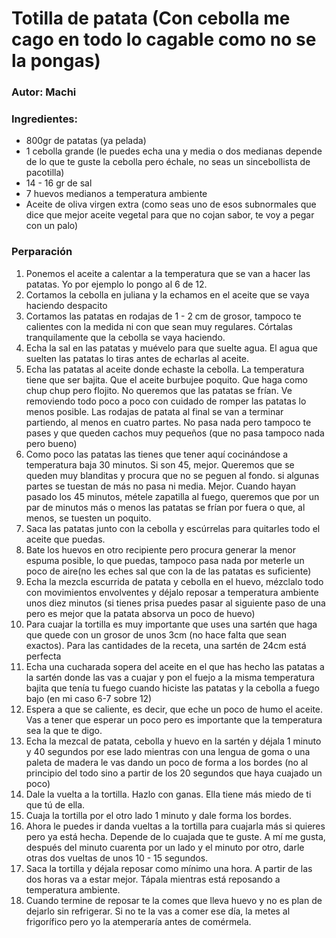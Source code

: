 
# Totilla de patata (Con cebolla me cago en todo lo cagable como no se la pongas)

### Autor: Machi

### Ingredientes:
- 800gr de patatas (ya pelada)
- 1 cebolla grande (le puedes echa una y media o dos medianas depende de lo que te guste la cebolla pero échale, no seas un sincebollista de pacotilla)
- 14 - 16 gr de sal 
- 7 huevos medianos a temperatura ambiente
- Aceite de oliva virgen extra (como seas uno de esos subnormales que dice que mejor aceite vegetal para que no cojan sabor, te voy a pegar con un palo)

### Perparación

1. Ponemos el aceite a calentar a la temperatura que se van a hacer las patatas. Yo por ejemplo lo pongo al 6 de 12.
2. Cortamos la cebolla en juliana y la echamos en el aceite que se vaya haciendo despacito
3. Cortamos las patatas en rodajas de 1 - 2 cm de grosor, tampoco te calientes con la medida ni con que sean muy regulares. Córtalas tranquilamente que la cebolla se vaya haciendo.
4. Echa la sal en las patatas y muévelo para que suelte agua. El agua que suelten las patatas lo tiras antes de echarlas al aceite.
5. Echa las patatas al aceite donde echaste la cebolla. La temperatura tiene que ser bajita. Que el aceite burbujee poquito. Que haga como chup chup pero flojito. No queremos que las patatas se frían. Ve removiendo todo poco a poco con cuidado de romper las patatas lo menos posible. Las rodajas de patata al final se van a terminar partiendo, al menos en cuatro partes. No pasa nada pero tampoco te pases y que queden cachos muy pequeños (que no pasa tampoco nada pero bueno)
6. Como poco las patatas las tienes que tener aquí cocinándose a temperatura baja 30 minutos. Si son 45, mejor. Queremos que se queden muy blanditas y procura que no se peguen al fondo. si algunas partes se tuestan de más no pasa ni media. Mejor. Cuando hayan pasado los 45 minutos, métele zapatilla al fuego, queremos que por un par de minutos más o menos las patatas se frían por fuera o que, al menos, se tuesten un poquito.
7. Saca las patatas junto con la cebolla y escúrrelas para quitarles todo el aceite que puedas.
8. Bate los huevos en otro recipiente pero procura generar la menor espuma posible, lo que puedas, tampoco pasa nada por meterle un poco de aire(no les eches sal que con la de las patatas es suficiente)
9. Echa la mezcla escurrida de patata y cebolla en el huevo, mézclalo todo con movimientos envolventes y déjalo reposar a temperatura ambiente unos diez minutos (si tienes prisa puedes pasar al siguiente paso de una pero es mejor que la patata absorva un poco de huevo)
10. Para cuajar la tortilla es muy importante que uses una sartén que haga que quede con un grosor de unos 3cm (no hace falta que sean exactos). Para las cantidades de la receta, una sartén de 24cm está perfecta
11. Echa una cucharada sopera del aceite en el que has hecho las patatas a la sartén donde las vas a cuajar y pon el fuejo a la misma temperatura bajita que tenía tu fuego cuando hiciste las patatas y la cebolla a fuego bajo (en mi caso 6-7 sobre 12)
12. Espera a que se caliente, es decir, que eche un poco de humo el aceite. Vas a tener que esperar un poco pero es importante que la temperatura sea la que te digo.
13. Echa la mezcal de patata, cebolla y huevo en la sartén y déjala 1 minuto y 40 segundos por ese lado mientras con una lengua de goma o una paleta de madera le vas dando un poco de forma a los bordes (no al principio del todo sino a partir de los 20 segundos que haya cuajado un poco)
14. Dale la vuelta a la tortilla. Hazlo con ganas. Ella tiene más miedo de ti que tú de ella.
15. Cuaja la tortilla por el otro lado 1 minuto y dale forma los bordes.
16. Ahora le puedes ir danda vueltas a la tortilla para cuajarla más si quieres pero ya está hecha. Depende de lo cuajada que te guste. A mí me gusta, después del minuto cuarenta por un lado y el minuto por otro, darle otras dos vueltas de unos 10 - 15 segundos.
17. Saca la tortilla y déjala reposar como mínimo una hora. A partir de las dos horas va a estar mejor. Tápala mientras está reposando a temperatura ambiente.
18. Cuando termine de reposar te la comes que lleva huevo y no es plan de dejarlo sin refrigerar. Si no te la vas a comer ese día, la metes al frigorífico pero yo la atemperaría antes de comérmela.
